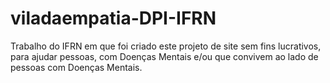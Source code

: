 # viladaempatia-DPI-IFRN
 Trabalho do IFRN em que foi criado este projeto de site sem fins lucrativos, para ajudar pessoas, com Doenças Mentais e/ou que convivem ao lado de pessoas com Doenças Mentais.
